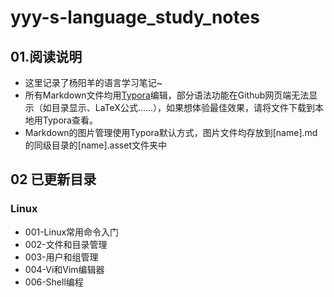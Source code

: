 # yyy-s-language_study_notes

## 01.阅读说明

* 这里记录了杨阳羊的语言学习笔记~
* 所有Markdown文件均用[Typora](https://www.typora.io/)编辑，部分语法功能在Github网页端无法显示（如目录显示、LaTeX公式……），如果想体验最佳效果，请将文件下载到本地用Typora查看。
* Markdown的图片管理使用Typora默认方式，图片文件均存放到[name].md的同级目录的[name].asset文件夹中

## 02 已更新目录

### Linux

* 001-Linux常用命令入门
* 002-文件和目录管理
* 003-用户和组管理
* 004-Vi和Vim编辑器
* 006-Shell编程

